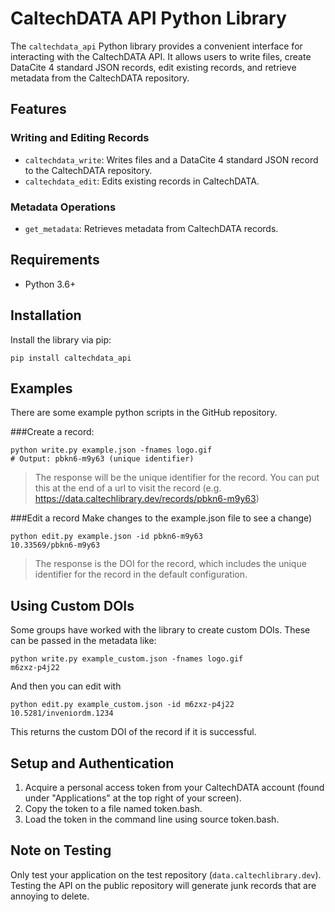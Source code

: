 # CaltechDATA API Python Library

The `caltechdata_api` Python library provides a convenient interface for interacting with the CaltechDATA API. It allows users to write files, create DataCite 4 standard JSON records, edit existing records, and retrieve metadata from the CaltechDATA repository.

## Features

### Writing and Editing Records
- `caltechdata_write`: Writes files and a DataCite 4 standard JSON record to the CaltechDATA repository.
- `caltechdata_edit`: Edits existing records in CaltechDATA.

### Metadata Operations
- `get_metadata`: Retrieves metadata from CaltechDATA records.

## Requirements

- Python 3.6+

## Installation

Install the library via pip:

```shell
pip install caltechdata_api
```

## Examples

There are some example python scripts in the GitHub repository.

###Create a record:

```shell
python write.py example.json -fnames logo.gif
# Output: pbkn6-m9y63 (unique identifier)
```
> The response will be the unique identifier for the record. You can put this at
the end of a url to visit the record (e.g.
https://data.caltechlibrary.dev/records/pbkn6-m9y63)

###Edit a record 
Make changes to the example.json file to see a change)
```
python edit.py example.json -id pbkn6-m9y63
10.33569/pbkn6-m9y63
```
> The response is the DOI for the record, which includes the unique identifier
for the record in the default configuration.

## Using Custom DOIs 
Some groups have worked with the library to create custom DOIs. These can be
passed in the metadata like:

```shell
python write.py example_custom.json -fnames logo.gif
m6zxz-p4j22
```

And then you can edit with
```
python edit.py example_custom.json -id m6zxz-p4j22
10.5281/inveniordm.1234
```

This returns the custom DOI of the record if it is successful.


## Setup and Authentication

1. Acquire a personal access token from your CaltechDATA account (found under "Applications" at the top right of your screen).
2. Copy the token to a file named token.bash.
3. Load the token in the command line using source token.bash.

## Note on Testing

Only test your application on the test repository (`data.caltechlibrary.dev`).  Testing the API on the public 
repository will generate junk records that are annoying to delete.

